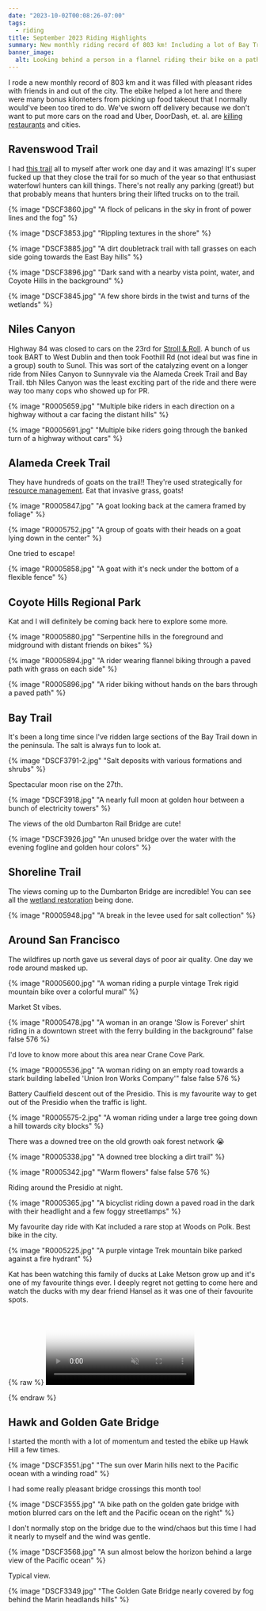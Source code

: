 ```yaml
---
date: "2023-10-02T00:08:26-07:00"
tags:
  - riding
title: September 2023 Riding Highlights
summary: New monthly riding record of 803 km! Including a lot of Bay Trail riding, goats doing work, unusually pleasant Golden Gate Bridge crossings, and a car-free Niles Canyon.
banner_image:
  alt: Looking behind a person in a flannel riding their bike on a path between serpentine grass.
---
```


I rode a new monthly record of 803 km and it was filled with pleasant rides with friends in and out of the city. The ebike helped a lot here and there were many bonus kilometers from picking up food takeout that I normally would've been too tired to do. We've sworn off delivery because we don't want to put more cars on the road and Uber, DoorDash, et. al. are [killing restaurants](https://web.archive.org/web/20230930230743/https://www.sfgate.com/food/article/sf-little-star-pizza-challenges-food-delivery-apps-18142694.php) and cities.

## Ravenswood Trail

I had [this trail](https://www.fws.gov/refuge/don-edwards-san-francisco-bay/map?trail=ravenswood-trail) all to myself after work one day and it was amazing!
It's super fucked up that they close the trail for so much of the year so that enthusiast waterfowl hunters can kill things.
There's not really any parking (great!) but that probably means that hunters bring their lifted trucks on to the trail.

{% image "DSCF3860.jpg" "A flock of pelicans in the sky in front of power lines and the fog" %}

{% image "DSCF3853.jpg" "Rippling textures in the shore" %}

{% image "DSCF3885.jpg" "A dirt doubletrack trail with tall grasses on each side going towards the East Bay hills" %}

{% image "DSCF3896.jpg" "Dark sand with a nearby vista point, water, and Coyote Hills in the background" %}

{% image "DSCF3845.jpg" "A few shore birds in the twist and turns of the wetlands" %}

## Niles Canyon

Highway 84 was closed to cars on the 23rd for [Stroll & Roll](https://web.archive.org/web/20230000000000*/https://www.84strollroll.com/). A bunch of us took BART to West Dublin and then took Foothill Rd (not ideal but was fine in a group) south to Sunol. This was sort of the catalyzing event on a longer ride from Niles Canyon to Sunnyvale via the Alameda Creek Trail and Bay Trail. tbh Niles Canyon was the least exciting part of the ride and there were way too many cops who showed up for PR.

{% image "R0005659.jpg" "Multiple bike riders in each direction on a highway without a car facing the distant hills" %}

{% image "R0005691.jpg" "Multiple bike riders going through the banked turn of a highway without cars" %}

## Alameda Creek Trail

They have hundreds of goats on the trail!! They're used strategically for [resource management](https://www.ebparks.org/natural-resources/grazing). Eat that invasive grass, goats!

{% image "R0005847.jpg" "A goat looking back at the camera framed by foliage" %}

{% image "R0005752.jpg" "A group of goats with their heads on a goat lying down in the center" %}

One tried to escape!

{% image "R0005858.jpg" "A goat with it's neck under the bottom of a flexible fence" %}

## Coyote Hills Regional Park

Kat and I will definitely be coming back here to explore some more.

{% image "R0005880.jpg" "Serpentine hills in the foreground and midground with distant friends on bikes" %}

{% image "R0005894.jpg" "A rider wearing flannel biking through a paved path with grass on each side" %}

{% image "R0005896.jpg" "A rider biking without hands on the bars through a paved path" %}

## Bay Trail

It's been a long time since I've ridden large sections of the Bay Trail down in the peninsula. The salt is always fun to look at.

{% image "DSCF3791-2.jpg" "Salt deposits with various formations and shrubs" %}

Spectacular moon rise on the 27th.

{% image "DSCF3918.jpg" "A nearly full moon at golden hour between a bunch of electricity towers" %}

The views of the old Dumbarton Rail Bridge are cute!

{% image "DSCF3926.jpg" "An unused bridge over the water with the evening fogline and golden hour colors" %}

## Shoreline Trail

The views coming up to the Dumbarton Bridge are incredible! You can see all the [wetland restoration](https://www.southbayrestoration.org) being done.

{% image "R0005948.jpg" "A break in the levee used for salt collection" %}

## Around San Francisco

The wildfires up north gave us several days of poor air quality. One day we rode around masked up.

{% image "R0005600.jpg" "A woman riding a purple vintage Trek rigid mountain bike over a colorful mural" %}

Market St vibes.

{% image "R0005478.jpg" "A woman in an orange 'Slow is Forever' shirt riding in a downtown street with the ferry building in the background" false false 576 %}

I'd love to know more about this area near Crane Cove Park.

{% image "R0005536.jpg" "A woman riding on an empty road towards a stark  building labelled 'Union Iron Works Company'" false false 576 %}

Battery Caulfield descent out of the Presidio. This is my favourite way to get out of the Presidio when the traffic is light.

{% image "R0005575-2.jpg" "A woman riding under a large tree going down a hill towards city blocks" %}

There was a downed tree on the old growth oak forest network 😭

{% image "R0005338.jpg" "A downed tree blocking a dirt trail" %}

{% image "R0005342.jpg" "Warm flowers" false false 576 %}

Riding around the Presidio at night.

{% image "R0005365.jpg" "A bicyclist riding down a paved road in the dark with their headlight and a few foggy streetlamps" %}

My favourite day ride with Kat included a rare stop at Woods on Polk. Best bike in the city.

{% image "R0005225.jpg" "A purple vintage Trek mountain bike parked against a fire hydrant" %}

Kat has been watching this family of ducks at Lake Metson grow up and it's one of my favourite things ever. I deeply regret not getting to come here and watch the ducks with my dear friend Hansel as it was one of their favourite spots.

{% raw %}
<video controls playsinline preload="metadata" poster="/img/ducks.jpg" muted loop>

  <source src="/img/ducks.webm" type="video/webm">
  <source src="/img/ducks.mp4" type="video/mp4">
</video>
{% endraw %}

## Hawk and Golden Gate Bridge

I started the month with a lot of momentum and tested the ebike up Hawk Hill a few times.

{% image "DSCF3551.jpg" "The sun over Marin hills next to the Pacific ocean with a winding road" %}

I had some really pleasant bridge crossings this month too!

{% image "DSCF3555.jpg" "A bike path on the golden gate bridge with motion blurred cars on the left and the Pacific ocean on the right" %}

I don't normally stop on the bridge due to the wind/chaos but this time I had it nearly to myself and the wind was gentle.

{% image "DSCF3568.jpg" "A sun almost below the horizon behind a large view of the Pacific ocean" %}

Typical view.

{% image "DSCF3349.jpg" "The Golden Gate Bridge nearly covered by fog behind the Marin headlands hills" %}
